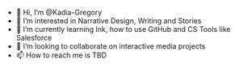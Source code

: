- 👋 Hi, I’m @Kadia-Gregory
- 👀 I’m interested in Narrative Design, Writing and Stories
- 🌱 I’m currently learning Ink, how to use GitHub and CS Tools like Salesforce
- 💞️ I’m looking to collaborate on interactive media projects
- 📫 How to reach me is TBD

<!---
Kadia-Gregory/Kadia-Gregory is a ✨ special ✨ repository because its `README.md` (this file) appears on your GitHub profile.
You can click the Preview link to take a look at your changes.
--->
